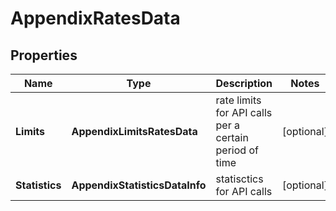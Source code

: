 # AppendixRatesData


## Properties

| Name | Type | Description | Notes |
|------------ | ------------- | ------------- | -------------|
**Limits** | **AppendixLimitsRatesData** | rate limits for API calls per a certain period of time |[optional]|
**Statistics** | **AppendixStatisticsDataInfo** | statisctics for API calls |[optional]|